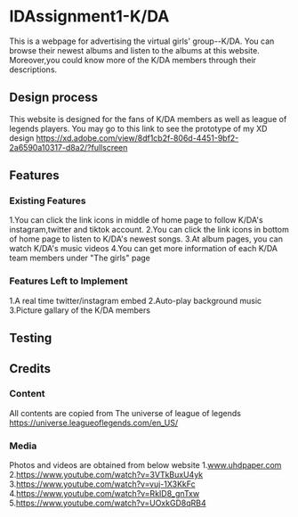 # IDAssignment1-K/DA 

This is a webpage for advertising the virtual girls' group--K/DA. You can browse their newest albums and listen to the albums at this website. Moreover,you could know more of the K/DA members through their descriptions.

## Design process
This website is designed for the fans of K/DA members as well as league of legends players.
You may go to this link to see the prototype of my XD design https://xd.adobe.com/view/8df1cb2f-806d-4451-9bf2-2a6590a10317-d8a2/?fullscreen

## Features

### Existing Features
1.You can click the link icons in middle of home page to follow K/DA's instagram,twitter and tiktok account.
2.You can click the link icons in bottom of home page to listen to K/DA's newest songs.
3.At album pages, you can watch K/DA's music videos
4.You can get more information of each K/DA team members under "The girls" page

### Features Left to Implement
1.A real time twitter/instagram embed
2.Auto-play background music
3.Picture gallary of the K/DA members

## Testing

## Credits

### Content
All contents are copied from The universe of league of legends https://universe.leagueoflegends.com/en_US/

### Media
Photos and videos are obtained from below website
1.www.uhdpaper.com
2.https://www.youtube.com/watch?v=3VTkBuxU4yk
3.https://www.youtube.com/watch?v=vuj-1X3KkFc
4.https://www.youtube.com/watch?v=RkID8_gnTxw
5.https://www.youtube.com/watch?v=UOxkGD8qRB4

